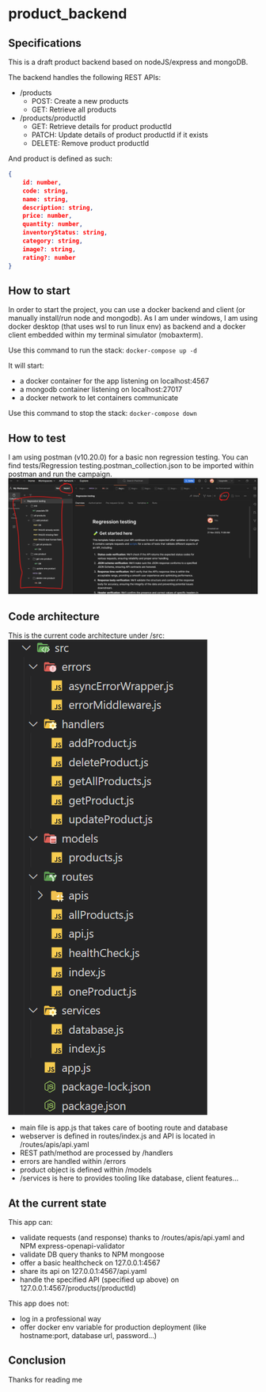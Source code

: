 # product_backend

## Specifications
This is a draft product backend based on nodeJS/express and mongoDB.

The backend handles the following REST APIs:
- /products
	- POST: Create a new products
	- GET: Retrieve all products
- /products/productId
	- GET: Retrieve details for product productId
	- PATCH: Update details of product productId if it exists
	- DELETE: Remove product productId

And product is defined as such:
```json
{ 
	id: number,
	code: string,
	name: string,
	description: string,
	price: number,
	quantity: number,
	inventoryStatus: string,
	category: string,
	image?: string,
	rating?: number
}
```

## How to start
In order to start the project, you can use a docker backend and client (or manually install/run node and mongodb).
As I am under windows, I am using docker desktop (that uses wsl to run linux env) as backend and a docker client embedded within my terminal simulator (mobaxterm).

Use this command to run the stack:
`docker-compose up -d` 

It will start:
- a docker container for the app listening on localhost:4567
- a mongodb container listening on localhost:27017
- a docker network to let containers communicate

Use this command to stop the stack:
`docker-compose down`

## How to test
I am using postman (v10.20.0) for a basic non regression testing.
You can find tests/Regression testing.postman_collection.json to be imported within postman and run the campaign.
![Postman](assets/postman.png)

## Code architecture
This is the current code architecture under /src:
![Code architecture](assets/code_archi.png)
- main file is app.js that takes care of booting route and database
- webserver is defined in routes/index.js and API is located in /routes/apis/api.yaml
- REST path/method are processed by /handlers
- errors are handled within /errors
- product object is defined within /models
- /services is here to provides tooling like database, client features...

## At the current state
This app can:
- validate requests (and response) thanks to /routes/apis/api.yaml and NPM express-openapi-validator
- validate DB query thanks to NPM mongoose
- offer a basic healthcheck on 127.0.0.1:4567
- share its api on 127.0.0.1:4567/api.yaml
- handle the specified API (specified up above) on 127.0.0.1:4567/products(/productId)

This app does not:
- log in a professional way
- offer docker env variable for production deployment (like hostname:port, database url, password...)

## Conclusion
Thanks for reading me